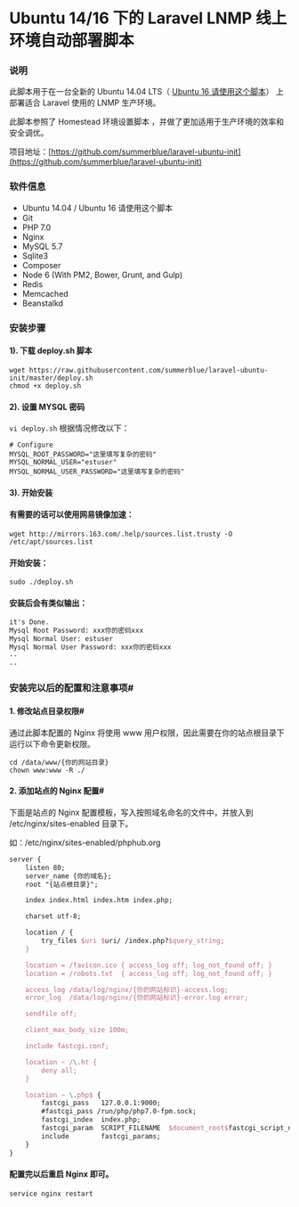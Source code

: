 # Ubuntu 14/16 下的 Laravel LNMP 线上环境自动部署脚本

### 说明

此脚本用于在一台全新的 Ubuntu 14.04 LTS（ [Ubuntu 16 请使用这个脚本](https://github.com/summerblue/laravel-ubuntu-init/blob/master/deploy-16.sh)） 上部署适合 Laravel 使用的 LNMP 生产环境。

此脚本参照了 Homestead 环境设置脚本 ，并做了更加适用于生产环境的效率和安全调优。

项目地址：[https://github.com/summerblue/laravel-ubuntu-init](https://github.com/summerblue/laravel-ubuntu-init)

### 软件信息
- Ubuntu 14.04 / Ubuntu 16 请使用这个脚本
- Git
- PHP 7.0
- Nginx
- MySQL 5.7
- Sqlite3
- Composer
- Node 6 (With PM2, Bower, Grunt, and Gulp)
- Redis
- Memcached
- Beanstalkd

### 安装步骤

#### 1). 下载 deploy.sh 脚本
```sheel
wget https://raw.githubusercontent.com/summerblue/laravel-ubuntu-init/master/deploy.sh
chmod +x deploy.sh
```

#### 2). 设置 MYSQL 密码
`vi deploy.sh` 根据情况修改以下：
```sheel
# Configure
MYSQL_ROOT_PASSWORD="这里填写复杂的密码"
MYSQL_NORMAL_USER="estuser"
MYSQL_NORMAL_USER_PASSWORD="这里填写复杂的密码"
```

#### 3). 开始安装

#### 有需要的话可以使用网易镜像加速：
```shell
wget http://mirrors.163.com/.help/sources.list.trusty -O /etc/apt/sources.list
```
#### 开始安装：
```shell
sudo ./deploy.sh
```

#### 安装后会有类似输出：
```tex
it's Done.
Mysql Root Password: xxx你的密码xxx
Mysql Normal User: estuser
Mysql Normal User Password: xxx你的密码xxx
--
--
```


### 安装完以后的配置和注意事项#

#### 1. 修改站点目录权限#

通过此脚本配置的 Nginx 将使用 www 用户权限，因此需要在你的站点根目录下运行以下命令更新权限。
```shell
cd /data/www/{你的网站目录}
chown www:www -R ./
```

#### 2. 添加站点的 Nginx 配置#

下面是站点的 Nginx 配置模板，写入按照域名命名的文件中，并放入到 /etc/nginx/sites-enabled 目录下。

如：/etc/nginx/sites-enabled/phphub.org
```tex
server {
    listen 80;
    server_name {你的域名};
    root "{站点根目录}";

    index index.html index.htm index.php;

    charset utf-8;

    location / {
        try_files $uri $uri/ /index.php?$query_string;
    }

    location = /favicon.ico { access_log off; log_not_found off; }
    location = /robots.txt  { access_log off; log_not_found off; }

    access_log /data/log/nginx/{你的网站标识}-access.log;
    error_log  /data/log/nginx/{你的网站标识}-error.log error;

    sendfile off;

    client_max_body_size 100m;

    include fastcgi.conf;

    location ~ /\.ht {
        deny all;
    }

    location ~ \.php$ {
        fastcgi_pass   127.0.0.1:9000;
        #fastcgi_pass /run/php/php7.0-fpm.sock;
        fastcgi_index  index.php;
        fastcgi_param  SCRIPT_FILENAME  $document_root$fastcgi_script_name;
        include        fastcgi_params;
    }
}
```

#### 配置完以后重启 Nginx 即可。
```shell
service nginx restart
```
